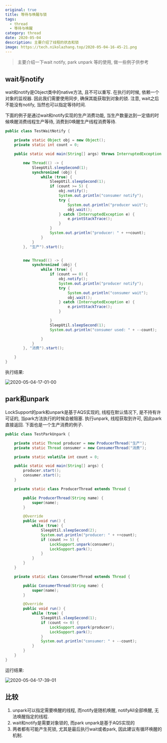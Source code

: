 ```yaml
---
original: true
title: 等待与唤醒与锁
tags:
  - thread
  - 等待与唤醒
category: thread
date: 2020-05-04
description: 主要介绍了线程的状态和锁
image: https://tech.nikolazhang.top/2020-05-04-16-45-21.png
---
```


> 主要介绍一下wait notify, park unpark 等的使用, 做一些例子供参考

## wait与notify

wait和notify是Object类中的native方法, 且不可以重写. 在执行的时候, 依赖一个对象的监视器. 因此我们需要使用同步, 确保其能获取到对象的锁.
注意, wait之后不能没有notify, 当然也可以指定等待时间.

下面的例子是通过wait和notify实现的生产消费功能, 当生产数量达到一定值的时候唤醒消费线程生产等待, 消费到0唤醒生产线程消费等待.

```java
public class TestWaitNotify {

    private static Object obj = new Object();
    private static int count = 0;

    public static void main(String[] args) throws InterruptedException {

        new Thread(() -> {
            SleepUtil.sleepSecond(1);
            synchronized (obj) {
                while (true) {
                    SleepUtil.sleepSecond(1);
                    if (count >= 5) {
                        obj.notify();
                        System.out.println("consumer notify");
                        try {
                            System.out.println("producer wait");
                            obj.wait();
                        } catch (InterruptedException e) {
                            e.printStackTrace();
                        }
                    }
                    System.out.println("producer: " + ++count);
                }
            }
        }, "生产").start();


        new Thread(() -> {
            synchronized (obj) {
                while (true) {
                    if (count == 0) {
                        obj.notify();
                        System.out.println("producer notify");
                        try {
                            System.out.println("consumer wait");
                            obj.wait();
                        } catch (InterruptedException e) {
                            e.printStackTrace();
                        }

                    }
                    SleepUtil.sleepSecond(1);
                    System.out.println("consumer used: " + --count);

                }
            }
        }, "消费").start();

    }
}

```

执行结果:

![2020-05-04-17-01-00](https://tech.nikolazhang.top/2020-05-04-17-01-00.png)

## park和unpark

LockSupport的park和unpark是基于AQS实现的, 线程在默认情况下, 是不持有许可证的, 当park方法执行的时候会被阻塞. 执行unpark, 线程获取到许可, 因此park直接返回.
下面也是一个生产消费的例子.

```java
public class TestParkUnpark {

    private static Thread producer = new ProducerThread("生产");
    private static Thread consumer = new ConsumerThread("消费");

    private static volatile int count = 0;

    public static void main(String[] args) {
        producer.start();
        consumer.start();
    }

    private static class ProducerThread extends Thread {

        public ProducerThread(String name) {
            super(name);
        }

        @Override
        public void run() {
            while (true) {
                SleepUtil.sleepSecond(2);
                System.out.println("producer: " + ++count);
                if (count >= 5) {
                    LockSupport.unpark(consumer);
                    LockSupport.park();
                }
            }
        }
    }

    private static class ConsumerThread extends Thread {

        public ConsumerThread(String name) {
            super(name);
        }

        @Override
        public void run() {
            while (true) {
                SleepUtil.sleepSecond(1);
                if (count <= 0) {
                    LockSupport.unpark(producer);
                    LockSupport.park();
                }
                System.out.println("consumer: " + --count);
            }
        }
    }
}


```

运行结果:

![2020-05-04-17-39-01](https://tech.nikolazhang.top/2020-05-04-17-39-01.png)

## 比较

1. unpark可以指定需要唤醒的线程, 而notify是随机唤醒, notifyAll全部唤醒, 无法唤醒指定的线程.
2. wait和notify是需要对象锁的, 而park unpark是基于AQS实现的
3. 两者都有可能产生死锁, 尤其是最后执行wait或者park, 因此建议有循环唤醒的机制.

